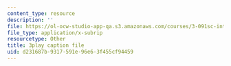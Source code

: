 ```yaml
---
content_type: resource
description: ''
file: https://ol-ocw-studio-app-qa.s3.amazonaws.com/courses/3-091sc-introduction-to-solid-state-chemistry-fall-2010/d231687b9317591e96e63f455cf94459_kB2Ue4Fip2c.vtt
file_type: application/x-subrip
resourcetype: Other
title: 3play caption file
uid: d231687b-9317-591e-96e6-3f455cf94459
---
```

